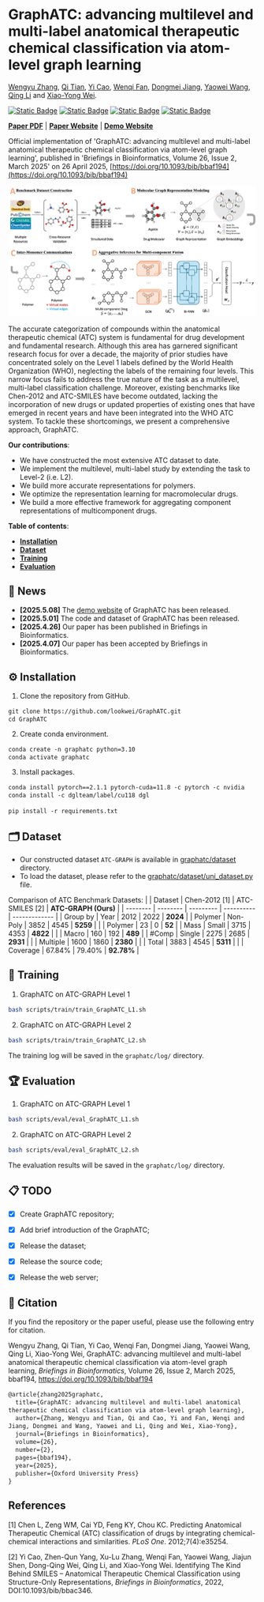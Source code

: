 # GraphATC: advancing multilevel and multi-label anatomical therapeutic chemical classification via atom-level graph learning

[Wengyu Zhang](https://wengyuzhang.com), [Qi Tian](https://scholar.google.com/scholar?q=author:%22Qi%20Tian%22), [Yi Cao](https://academic.oup.com/bib/search-results?f_Authors=Yi+Cao), [Wenqi Fan](https://www.polyu.edu.hk/comp/people/academic-staff/prof-fan-wenqi/), [Dongmei Jiang](https://scholar.google.com/citations?user=Awsue7sAAAAJ), [Yaowei Wang](https://scholar.google.com/citations?user=o_DllmIAAAAJ), [Qing Li](https://www4.comp.polyu.edu.hk/~csqli/) and [Xiao-Yong Wei](https://www4.comp.polyu.edu.hk/~x1wei/).


<!--[![PWC](https://img.shields.io/endpoint.svg?url=https://paperswithcode.com/badge/graphatc-advancing-multilevel-and-multi-label/drug-atc-classification-on-atc-graph)](https://paperswithcode.com/sota/drug-atc-classification-on-atc-graph?p=graphatc-advancing-multilevel-and-multi-label)-->
<!--[![PWC](https://img.shields.io/endpoint.svg?url=https://paperswithcode.com/badge/graphatc-advancing-multilevel-and-multi-label/drug-atc-classification-on-atc-smiles)](https://paperswithcode.com/sota/drug-atc-classification-on-atc-smiles?p=graphatc-advancing-multilevel-and-multi-label)-->

[![Static Badge](https://img.shields.io/badge/DOI-10.1093%2Fbib%2Fbbaf194-blue)](https://doi.org/10.1093/bib/bbaf194)
[![Static Badge](https://img.shields.io/badge/Briefings%20in%20Bioinformatics-Volume%2026%2C%20Issue%202%2C%20March%202025-blue)](https://doi.org/10.1093/bib/bbaf194)
[![Static Badge](https://img.shields.io/badge/OUP-Open%20Access-green)](https://doi.org/10.1093/bib/bbaf194)
[![Static Badge](https://img.shields.io/badge/GitHub-GraphATC-blue)](https://github.com/lookwei/GraphATC)


[**Paper PDF**](https://academic.oup.com/bib/article-pdf/26/2/bbaf194/63012495/bbaf194.pdf) | [**Paper Website**](https://doi.org/10.1093/bib/bbaf194) | [**Demo Website**](https://graphatc.ultrafish.io/)

Official implementation of 'GraphATC: advancing multilevel and multi-label anatomical therapeutic chemical classification via atom-level graph learning', published in 'Briefings in Bioinformatics, Volume 26, Issue 2, March 2025' on 26 April 2025, [https://doi.org/10.1093/bib/bbaf194](https://doi.org/10.1093/bib/bbaf194)
<p align="center"><img width="850" src="images/GraphATC_pipeline.png"></p>

The accurate categorization of compounds within the anatomical therapeutic chemical (ATC) system is fundamental for drug development and fundamental research. Although this area has garnered significant research focus for over a decade, the majority
of prior studies have concentrated solely on the Level 1 labels defined by the World Health Organization (WHO), neglecting the labels of the remaining four levels. This narrow focus fails to address the true nature of the task as a multilevel, multi-label classification challenge. Moreover, existing benchmarks like Chen-2012 and ATC-SMILES have become outdated, lacking the incorporation of new drugs or updated properties of existing ones that have emerged in recent years and have been integrated into the WHO ATC system. To tackle these shortcomings, we present a comprehensive approach, GraphATC.

**Our contributions**:
- We have constructed the most extensive ATC dataset to date.
- We implement the multilevel, multi-label study by extending the task to Level-2 (i.e. L2).
- We build more accurate representations for polymers.
- We optimize the representation learning for macromolecular drugs.
- We build a more effective framework for aggregating component representations of multicomponent drugs.

**Table of contents**:
- [**Installation**](#installation)
- [**Dataset**](#dataset)
- [**Training**](#training)
- [**Evaluation**](#evaluation)

## 📢 News

- **[2025.5.08]** The [demo website](https://graphatc.ultrafish.io/) of GraphATC has been released.
- **[2025.5.01]** The code and dataset of GraphATC has been released.
- **[2025.4.26]** Our paper has been published in Briefings in Bioinformatics.
- **[2025.4.07]** Our paper has been accepted by Briefings in Bioinformatics.

<a name="installation"></a>
## ⚙️ Installation
1. Clone the repository from GitHub.

```shell
git clone https://github.com/lookwei/GraphATC.git
cd GraphATC
```

2. Create conda environment.

```shell
conda create -n graphatc python=3.10
conda activate graphatc
```

3. Install packages.
```shell
conda install pytorch==2.1.1 pytorch-cuda=11.8 -c pytorch -c nvidia
conda install -c dglteam/label/cu118 dgl

pip install -r requirements.txt
```

<a name="dataset"></a>

## 🗂️ Dataset

- Our constructed dataset `ATC-GRAPH` is available in [graphatc/dataset](./graphatc/dataset/) directory.
- To load the dataset, please refer to the [graphatc/dataset/uni_dataset.py](./graphatc/dataset/uni_dataset.py) file.

Comparison of ATC Benchmark Datasets:
|          | Dataset  | Chen-2012 [1] | ATC-SMILES [2] | **ATC-GRAPH (Ours)** |
| -------- | -------- | --------- | ---------- | ------------- |
| Group by | Year     | 2012      | 2022       | **2024**      |
| Polymer  | Non-Poly | 3852      | 4545       | **5259**      |
|          | Polymer  | 23        | 0          | **52**        |
| Mass     | Small    | 3715      | 4353       | **4822**      |
|          | Macro    | 160       | 192        | **489**       |
| #Comp    | Single   | 2275      | 2685       | **2931**      |
|          | Multiple | 1600      | 1860       | **2380**      |
|          | Total    | 3883      | 4545       | **5311**      |
|          | Coverage | 67.84%    | 79.40%     | **92.78%**    |


<a name="training"></a>

## 🚀 Training

1. GraphATC on ATC-GRAPH Level 1

```bash
bash scripts/train/train_GraphATC_L1.sh  
```

2. GraphATC on ATC-GRAPH Level 2

```bash
bash scripts/train/train_GraphATC_L2.sh  
```

The training log will be saved in the `graphatc/log/` directory.


<a name="evaluation"></a>

## 🏆 Evaluation

1. GraphATC on ATC-GRAPH Level 1

```bash
bash scripts/eval/eval_GraphATC_L1.sh  
```

2. GraphATC on ATC-GRAPH Level 2

```bash
bash scripts/eval/eval_GraphATC_L2.sh  
```

The evaluation results will be saved in the `graphatc/log/` directory.


## 📋 TODO
- [x] Create GraphATC repository;
- [x] Add brief introduction of the GraphATC;
- [x] Release the dataset;
- [x] Release the source code;
- [x] Release the web server;


## 📖 Citation
If you find the repository or the paper useful, please use the following entry for citation.

Wengyu Zhang, Qi Tian, Yi Cao, Wenqi Fan, Dongmei Jiang, Yaowei Wang, Qing Li, Xiao-Yong Wei, GraphATC: advancing multilevel and multi-label anatomical therapeutic chemical classification via atom-level graph learning, *Briefings in Bioinformatics*, Volume 26, Issue 2, March 2025, bbaf194, https://doi.org/10.1093/bib/bbaf194

```
@article{zhang2025graphatc,
  title={GraphATC: advancing multilevel and multi-label anatomical therapeutic chemical classification via atom-level graph learning},
  author={Zhang, Wengyu and Tian, Qi and Cao, Yi and Fan, Wenqi and Jiang, Dongmei and Wang, Yaowei and Li, Qing and Wei, Xiao-Yong},
  journal={Briefings in Bioinformatics},
  volume={26},
  number={2},
  pages={bbaf194},
  year={2025},
  publisher={Oxford University Press}
}
```

## References

[1] Chen L, Zeng WM, Cai YD, Feng KY, Chou KC. Predicting Anatomical Therapeutic Chemical (ATC) classification of drugs by integrating chemical-chemical interactions and similarities. *PLoS One*. 2012;7(4):e35254.

[2] Yi Cao, Zhen-Qun Yang, Xu-Lu Zhang, Wenqi Fan, Yaowei Wang, Jiajun Shen, Dong-Qing Wei, Qing Li, and Xiao-Yong Wei. Identifying The Kind Behind SMILES – Anatomical Therapeutic Chemical Classification using Structure-Only Representations,  *Briefings in Bioinformatics*, 2022, DOI:10.1093/bib/bbac346.

